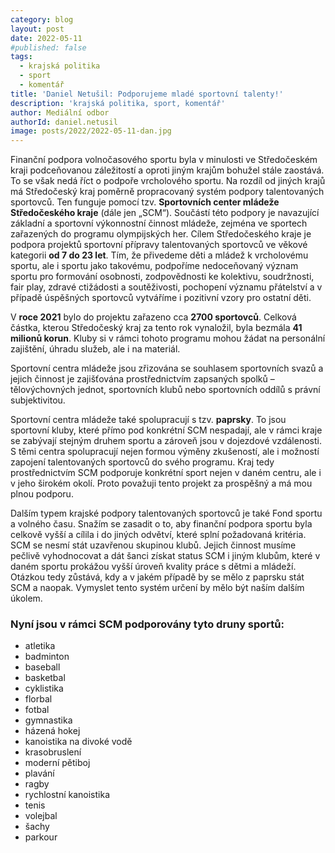 ```yaml
---
category: blog
layout: post
date: 2022-05-11
#published: false
tags: 
  - krajská politika
  - sport
  - komentář
title: 'Daniel Netušil: Podporujeme mladé sportovní talenty!'
description: 'krajská politika, sport, komentář'
author: Mediální odbor
authorId: daniel.netusil
image: posts/2022/2022-05-11-dan.jpg
---
```


Finanční podpora volnočasového sportu byla v minulosti ve Středočeském kraji podceňovanou záležitostí a oproti jiným krajům bohužel stále zaostává. To se však nedá říct o podpoře vrcholového sportu. Na rozdíl od jiných krajů má Středočeský kraj poměrně propracovaný systém podpory talentovaných sportovců. Ten funguje pomocí tzv. **Sportovních center mládeže Středočeského kraje** (dále jen „SCM“). Součástí této podpory je navazující základní a sportovní výkonnostní činnost mládeže, zejména ve sportech zařazených do programu olympijských her. Cílem Středočeského kraje je podpora projektů sportovní přípravy talentovaných sportovců ve věkové kategorii **od 7 do 23 let**. Tím, že přivedeme děti a mládež k vrcholovému sportu, ale i sportu jako takovému, podpoříme nedoceňovaný význam sportu pro formování osobnosti, zodpovědnosti ke kolektivu, soudržnosti, fair play, zdravé ctižádosti a soutěživosti, pochopení významu přátelství a v případě úspěšných sportovců vytváříme i pozitivní vzory pro ostatní děti. 

V **roce 2021** bylo do projektu zařazeno cca **2700 sportovců**. Celková částka, kterou Středočeský kraj za tento rok vynaložil, byla bezmála **41 milionů korun**. Kluby si  v rámci tohoto programu mohou žádat na personální zajištění, úhradu služeb, ale i na materiál. 

Sportovní centra mládeže jsou zřizována se souhlasem sportovních svazů a jejich činnost je zajišťována prostřednictvím zapsaných spolků – tělovýchovných jednot, sportovních klubů nebo sportovních oddílů s právní subjektivitou.

Sportovní centra mládeže také spolupracují s tzv. **paprsky**. To jsou sportovní kluby, které přímo pod konkrétní SCM nespadají, ale v rámci kraje se zabývají stejným druhem sportu a zároveň jsou v dojezdové vzdálenosti. S těmi centra spolupracují nejen formou výměny zkušeností, ale i možností zapojení talentovaných sportovců do svého programu. Kraj tedy prostřednictvím SCM podporuje konkrétní sport nejen v daném centru, ale i v jeho širokém okolí. Proto považuji tento projekt za prospěšný a má mou plnou podporu.

Dalším typem krajské podpory talentovaných sportovců je také Fond sportu a volného času. Snažím se zasadit o to, aby finanční podpora sportu byla celkově vyšší a cílila i do jiných odvětví, které splní požadovaná kritéria. SCM se nesmí stát uzavřenou skupinou klubů. Jejich činnost musíme pečlivě vyhodnocovat a dát šanci získat status SCM i jiným klubům, které v daném sportu prokážou vyšší úroveň kvality práce s dětmi a mládeží. Otázkou tedy zůstává, kdy a v jakém případě by se mělo z paprsku stát SCM a naopak. Vymyslet tento systém určení by mělo být naším dalším úkolem.

### Nyní jsou v rámci SCM podporovány tyto druny sportů: 
* atletika
* badminton
* baseball
* basketbal
* cyklistika
* florbal
* fotbal
* gymnastika
* házená hokej
* kanoistika na divoké vodě
* krasobruslení
* moderní pětiboj
* plavání
* ragby
* rychlostní kanoistika
* tenis
* volejbal
* šachy
* parkour 
